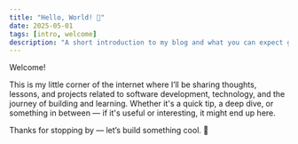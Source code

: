 ```yaml
---
title: "Hello, World! 👋"
date: 2025-05-01
tags: [intro, welcome]
description: "A short introduction to my blog and what you can expect going forward."
---
```


Welcome!

This is my little corner of the internet where I’ll be sharing thoughts, lessons, and projects related to software development, technology, and the journey of building and learning. Whether it's a quick tip, a deep dive, or something in between — if it's useful or interesting, it might end up here.

Thanks for stopping by — let’s build something cool. 🚀
